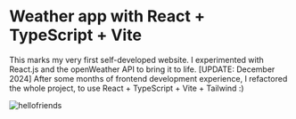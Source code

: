 # Weather app with React + TypeScript + Vite
This marks my very first self-developed website. I experimented with React.js and the openWeather API to bring it to life. [UPDATE: December 2024] After some months of frontend development experience, I refactored the whole project, to use React + TypeScript + Vite + Tailwind :)

![hellofriends](https://github.com/user-attachments/assets/7d24dd45-6cdd-445e-a9dc-d3a3afb5c629)
